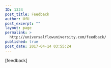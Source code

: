 ```yaml
---
ID: 1324
post_title: Feedback
author: UfU
post_excerpt: ""
layout: page
permalink: >
  http://universalflowuniversity.com/feedback/
published: true
post_date: 2017-04-14 03:55:24
---
```

[feedback]